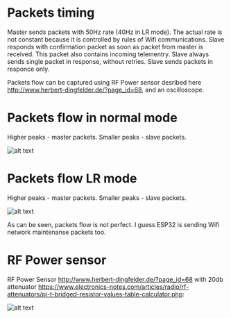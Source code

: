 # Packets timing

Master sends packets with 50Hz rate (40Hz in LR mode). The actual rate is not constant because it is controlled by rules of Wifi communications.
Slave responds with confirmation packet as soon as packet from master is received. This packet also contains incoming telementry.
Slave always sends single packet in response, without retries. Slave sends packets in responce only.


Packets flow can be captured using RF Power sensor desribed here http://www.herbert-dingfelder.de/?page_id=68, and an oscilloscope. 

# Packets flow in normal mode

Higher peaks - master packets. Smaller peaks - slave packets.

![alt text](https://raw.githubusercontent.com/RomanLut/hx_espnow_rc/main/doc/rfpower/AKIP0022.jpg "Packets flow - normal")


# Packets flow LR mode

Higher peaks - master packets. Smaller peaks - slave packets.

![alt text](https://raw.githubusercontent.com/RomanLut/hx_espnow_rc/main/doc/rfpower/AKIP0022.jpg "Packets flow - LR")

As can be seen, packets flow is not perfect. I guess ESP32 is sending Wifi network maintenanse packets too.


# RF Power sensor

RF Power Sensor http://www.herbert-dingfelder.de/?page_id=68 with 20db attenuator https://www.electronics-notes.com/articles/radio/rf-attenuators/pi-t-bridged-resistor-values-table-calculator.php:

![alt text](https://raw.githubusercontent.com/RomanLut/hx_espnow_rc/main/doc/rfpower/rfpowersensor.jpg "RF Power Sensor")




